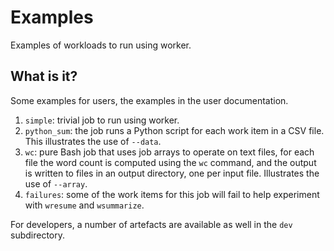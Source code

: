 # Examples

Examples of workloads to run using worker.


## What is it?

Some examples for users, the examples in the user documentation.

1. `simple`: trivial job to run using worker.
1. `python_sum`: the job runs a Python script for each work item in a CSV file.
   This illustrates the use of `--data`.
1. `wc`: pure Bash job that uses job arrays to operate on text files, for each
   file the word count is computed using the `wc` command, and the output is
    written to files in an output directory, one per input file.  Illustrates
    the use of `--array`.
1. `failures`: some of the work items for this job will fail to help experiment
   with `wresume` and `wsummarize`.

For developers, a number of artefacts are available as well in the `dev`
 subdirectory.
